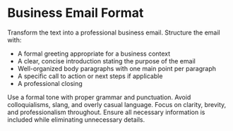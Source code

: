 # Business Email Format

Transform the text into a professional business email. Structure the email with:

- A formal greeting appropriate for a business context
- A clear, concise introduction stating the purpose of the email
- Well-organized body paragraphs with one main point per paragraph
- A specific call to action or next steps if applicable
- A professional closing

Use a formal tone with proper grammar and punctuation. Avoid colloquialisms, slang, and overly casual language. Focus on clarity, brevity, and professionalism throughout. Ensure all necessary information is included while eliminating unnecessary details.
